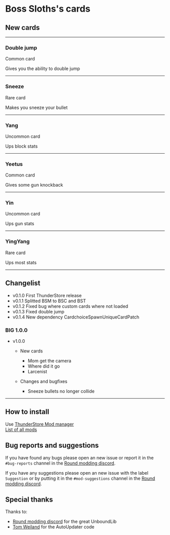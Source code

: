 # Boss Sloths's cards
## New cards

---
### Double jump
Common card  

Gives you the ability to double jump

---
### Sneeze
Rare card  

Makes you sneeze your bullet

---
### Yang
Uncommon card  

Ups block stats

---
### Yeetus
Common card  

Gives some gun knockback

---
### Yin
Uncommon card  

Ups gun stats

---
### YingYang
Rare card  

Ups most stats  

---
## Changelist
- v0.1.0 First ThunderStore release
- v0.1.1 Splitted BSM to BSC and BST
- v0.1.2 Fixed bug where custom cards where not loaded
- v0.1.3 Fixed double jump
- v0.1.4 New dependency CardchoiceSpawnUniqueCardPatch

### BIG 1.0.0
- v1.0.0
    - New cards
        - Mom get the camera
        - Where did it go
        - Larcenist
    
    - Changes and bugfixes  
        - Sneeze bullets no longer collide
    

---
## How to install
Use [ThunderStore Mod manager](https://rounds.thunderstore.io/package/BossSloth/BSC/)  
[List of all mods](https://rounds.thunderstore.io/)

## Bug reports and suggestions
If you have found any bugs please open an new issue or report it in the `#bug-reports` channel in the [Round modding discord](https://discord.gg/zUtsjXWeWk).  
  
If you have any suggestions please open an new issue with the label `Suggestion` or by putting it in the `#mod-suggestions` channel in the [Round modding discord](https://discord.gg/zUtsjXWeWk).

## Special thanks
Thanks to:
- [Round modding discord](https://discord.gg/zUtsjXWeWk) for the great UnboundLib
- [Tom Weiland](https://www.youtube.com/channel/UCa-mDKzV5MW_BXjSDRqqHUw) for the AutoUpdater code
